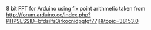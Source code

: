 8 bit FFT for Arduino using fix point arithmetic taken from
http://forum.arduino.cc/index.php?PHPSESSID=bfdsilfs3irkocnidpgtgf77j1&topic=38153.0